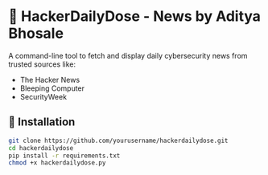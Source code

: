 # 📰 HackerDailyDose - News by Aditya Bhosale

A command-line tool to fetch and display daily cybersecurity news from trusted sources like:
- The Hacker News
- Bleeping Computer
- SecurityWeek

## 🔧 Installation

```bash
git clone https://github.com/yourusername/hackerdailydose.git
cd hackerdailydose
pip install -r requirements.txt
chmod +x hackerdailydose.py
